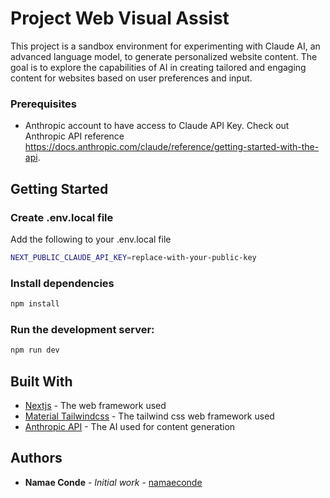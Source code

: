 # Project Web Visual Assist

This project is a sandbox environment for experimenting with Claude AI, an advanced language model, to generate personalized website content. 
The goal is to explore the capabilities of AI in creating tailored and engaging content for websites based on user preferences and input.

### Prerequisites

- Anthropic account to have access to Claude API Key. Check out Anthropic API reference https://docs.anthropic.com/claude/reference/getting-started-with-the-api.

## Getting Started

### Create .env.local file

Add the following to your .env.local file
```bash
NEXT_PUBLIC_CLAUDE_API_KEY=replace-with-your-public-key
```

### Install dependencies

```bash
npm install
```

### Run the development server:

```bash
npm run dev
```
## Built With

* [Nextjs][nextjslink] - The web framework used
* [Material Tailwindcss][materialtailwindlink] - The tailwind css web framework used
* [Anthropic API][anthropiclink] - The AI used for content generation

## Authors

* **Namae Conde** - *Initial work* - [namaeconde][githublink]

[githublink]: https://github.com/namaeconde
[nextjslink]: https://nextjs.org/docs
[materialtailwindlink]: https://www.material-tailwind.com/docs/react/installation
[anthropiclink]: https://docs.anthropic.com/claude/reference/getting-started-with-the-api